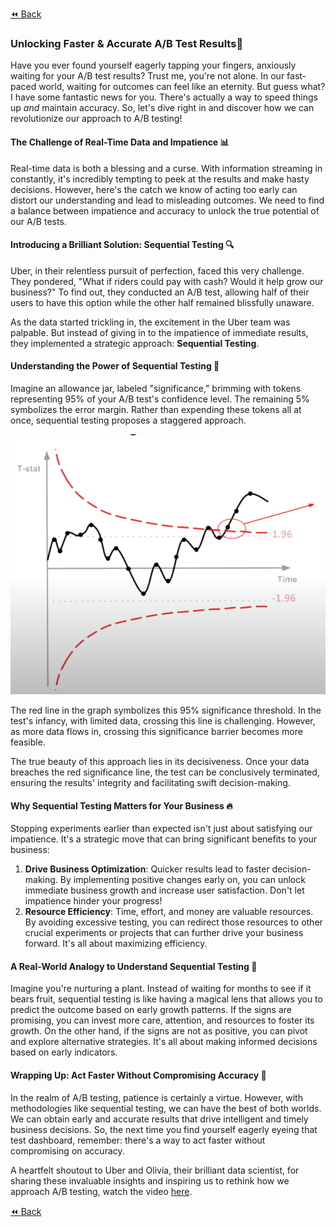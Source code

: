 [⏪ Back](./)
### Unlocking Faster & Accurate A/B Test Results🚖

Have you ever found yourself eagerly tapping your fingers, anxiously waiting for your A/B test results? Trust me, you're not alone. In our fast-paced world, waiting for outcomes can feel like an eternity. But guess what? I have some fantastic news for you. There's actually a way to speed things up *and* maintain accuracy. So, let's dive right in and discover how we can revolutionize our approach to A/B testing!

#### The Challenge of Real-Time Data and Impatience 📊

Real-time data is both a blessing and a curse. With information streaming in constantly, it's incredibly tempting to peek at the results and make hasty decisions. However, here's the catch we know of acting too early can distort our understanding and lead to misleading outcomes. We need to find a balance between impatience and accuracy to unlock the true potential of our A/B tests.

#### Introducing a Brilliant Solution: Sequential Testing 🔍

Uber, in their relentless pursuit of perfection, faced this very challenge. They pondered, "What if riders could pay with cash? Would it help grow our business?" To find out, they conducted an A/B test, allowing half of their users to have this option while the other half remained blissfully unaware.

As the data started trickling in, the excitement in the Uber team was palpable. But instead of giving in to the impatience of immediate results, they implemented a strategic approach: **Sequential Testing**.

#### Understanding the Power of Sequential Testing 🧪

Imagine an allowance jar, labeled "significance," brimming with tokens representing 95% of your A/B test's confidence level. The remaining 5% symbolizes the error margin. Rather than expending these tokens all at once, sequential testing proposes a staggered approach.

<img src="./assets/images/sequential.png" alt="uberlogo" width="650" />

The red line in the graph symbolizes this 95% significance threshold. In the test's infancy, with limited data, crossing this line is challenging. However, as more data flows in, crossing this significance barrier becomes more feasible.

The true beauty of this approach lies in its decisiveness. Once your data breaches the red significance line, the test can be conclusively terminated, ensuring the results' integrity and facilitating swift decision-making.

#### Why Sequential Testing Matters for Your Business 🔥

Stopping experiments earlier than expected isn't just about satisfying our impatience. It's a strategic move that can bring significant benefits to your business:

1. **Drive Business Optimization**: Quicker results lead to faster decision-making. By implementing positive changes early on, you can unlock immediate business growth and increase user satisfaction. Don't let impatience hinder your progress!
2. **Resource Efficiency**: Time, effort, and money are valuable resources. By avoiding excessive testing, you can redirect those resources to other crucial experiments or projects that can further drive your business forward. It's all about maximizing efficiency.

#### A Real-World Analogy to Understand Sequential Testing 🌱

Imagine you're nurturing a plant. Instead of waiting for months to see if it bears fruit, sequential testing is like having a magical lens that allows you to predict the outcome based on early growth patterns. If the signs are promising, you can invest more care, attention, and resources to foster its growth. On the other hand, if the signs are not as positive, you can pivot and explore alternative strategies. It's all about making informed decisions based on early indicators.

#### Wrapping Up: Act Faster Without Compromising Accuracy 🎁

In the realm of A/B testing, patience is certainly a virtue. However, with methodologies like sequential testing, we can have the best of both worlds. We can obtain early and accurate results that drive intelligent and timely business decisions. So, the next time you find yourself eagerly eyeing that test dashboard, remember: there's a way to act faster without compromising on accuracy.

A heartfelt shoutout to Uber and Olivia, their brilliant data scientist, for sharing these invaluable insights and inspiring us to rethink how we approach A/B testing, watch the video [here](https://www.youtube.com/watch?v=4rWOx5fOJbg&ab_channel=UberEngineering).

[⏪ Back](./)
